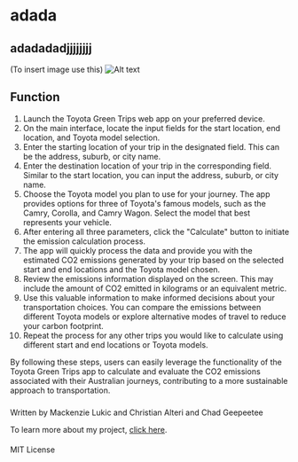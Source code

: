 # adada 
## adadadadjjjjjjjj

(To insert image use this) ![Alt text](./assets/Landing-page.jpg?raw=true "Website landing page")

## Function
1. Launch the Toyota Green Trips web app on your preferred device.
2. On the main interface, locate the input fields for the start location, end location, and Toyota model selection.
3. Enter the starting location of your trip in the designated field. This can be the address, suburb, or city name.
4. Enter the destination location of your trip in the corresponding field. Similar to the start location, you can input the address, suburb, or city name.
5. Choose the Toyota model you plan to use for your journey. The app provides options for three of Toyota's famous models, such as the Camry, Corolla, and Camry Wagon. Select the model that best represents your vehicle.
6. After entering all three parameters, click the "Calculate" button to initiate the emission calculation process.
7. The app will quickly process the data and provide you with the estimated CO2 emissions generated by your trip based on the selected start and end locations and the Toyota model chosen.
8. Review the emissions information displayed on the screen. This may include the amount of CO2 emitted in kilograms or an equivalent metric.
9. Use this valuable information to make informed decisions about your transportation choices. You can compare the emissions between different Toyota models or explore alternative modes of travel to reduce your carbon footprint.
10. Repeat the process for any other trips you would like to calculate using different start and end locations or Toyota models.

By following these steps, users can easily leverage the functionality of the Toyota Green Trips app to calculate and evaluate the CO2 emissions associated with their Australian journeys, contributing to a more sustainable approach to transportation.

###

Written by Mackenzie Lukic and Christian Alteri and Chad Geepeetee

To learn more about my project, [click here](http://www.example.com).

####

MIT License
